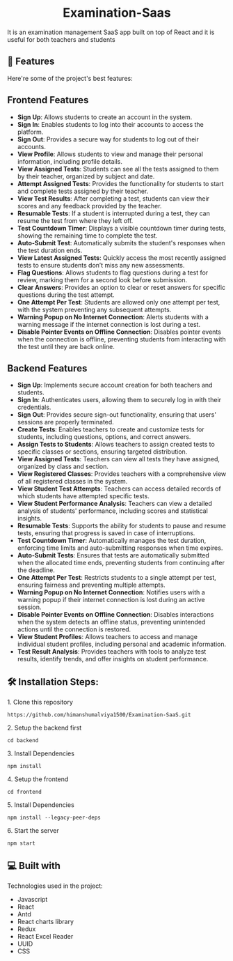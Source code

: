 <h1 align="center" id="title">Examination-Saas</h1>

<p id="description">It is an examination management SaaS app built on top of React and it is useful for both teachers and students</p>

  
  
<h2>🧐 Features</h2>

Here're some of the project's best features:
## Frontend Features

* **Sign Up**: Allows students to create an account in the system.
* **Sign In**: Enables students to log into their accounts to access the platform.
* **Sign Out**: Provides a secure way for students to log out of their accounts.
* **View Profile**: Allows students to view and manage their personal information, including profile details.
* **View Assigned Tests**: Students can see all the tests assigned to them by their teacher, organized by subject and date.
* **Attempt Assigned Tests**: Provides the functionality for students to start and complete tests assigned by their teacher.
* **View Test Results**: After completing a test, students can view their scores and any feedback provided by the teacher.
* **Resumable Tests**: If a student is interrupted during a test, they can resume the test from where they left off.
* **Test Countdown Timer**: Displays a visible countdown timer during tests, showing the remaining time to complete the test.
* **Auto-Submit Test**: Automatically submits the student's responses when the test duration ends.
* **View Latest Assigned Tests**: Quickly access the most recently assigned tests to ensure students don’t miss any new assessments.
* **Flag Questions**: Allows students to flag questions during a test for review, marking them for a second look before submission.
* **Clear Answers**: Provides an option to clear or reset answers for specific questions during the test attempt.
* **One Attempt Per Test**: Students are allowed only one attempt per test, with the system preventing any subsequent attempts.
* **Warning Popup on No Internet Connection**: Alerts students with a warning message if the internet connection is lost during a test.
* **Disable Pointer Events on Offline Connection**: Disables pointer events when the connection is offline, preventing students from interacting with the test until they are back online.

## Backend Features

* **Sign Up**: Implements secure account creation for both teachers and students.
* **Sign In**: Authenticates users, allowing them to securely log in with their credentials.
* **Sign Out**: Provides secure sign-out functionality, ensuring that users' sessions are properly terminated.
* **Create Tests**: Enables teachers to create and customize tests for students, including questions, options, and correct answers.
* **Assign Tests to Students**: Allows teachers to assign created tests to specific classes or sections, ensuring targeted distribution.
* **View Assigned Tests**: Teachers can view all tests they have assigned, organized by class and section.
* **View Registered Classes**: Provides teachers with a comprehensive view of all registered classes in the system.
* **View Student Test Attempts**: Teachers can access detailed records of which students have attempted specific tests.
* **View Student Performance Analysis**: Teachers can view a detailed analysis of students' performance, including scores and statistical insights.
* **Resumable Tests**: Supports the ability for students to pause and resume tests, ensuring that progress is saved in case of interruptions.
* **Test Countdown Timer**: Automatically manages the test duration, enforcing time limits and auto-submitting responses when time expires.
* **Auto-Submit Tests**: Ensures that tests are automatically submitted when the allocated time ends, preventing students from continuing after the deadline.
* **One Attempt Per Test**: Restricts students to a single attempt per test, ensuring fairness and preventing multiple attempts.
* **Warning Popup on No Internet Connection**: Notifies users with a warning popup if their internet connection is lost during an active session.
* **Disable Pointer Events on Offline Connection**: Disables interactions when the system detects an offline status, preventing unintended actions until the connection is restored.
* **View Student Profiles**: Allows teachers to access and manage individual student profiles, including personal and academic information.
* **Test Result Analysis**: Provides teachers with tools to analyze test results, identify trends, and offer insights on student performance.

<h2>🛠️ Installation Steps:</h2>

<p>1. Clone this repository</p>

```
https://github.com/himanshumalviya1500/Examination-SaaS.git
```

<p>2. Setup the backend first</p>

```
cd backend
```

<p>3. Install Dependencies</p>

```
npm install
```

<p>4. Setup the frontend</p>

```
cd frontend
```

<p>5. Install Dependencies</p>

```
npm install --legacy-peer-deps
```

<p>6. Start the server</p>

```
npm start
```

  
  
<h2>💻 Built with</h2>

Technologies used in the project:

*   Javascript
*   React
*   Antd
*   React charts library
*   Redux
*   React Excel Reader
*   UUID
*   CSS
